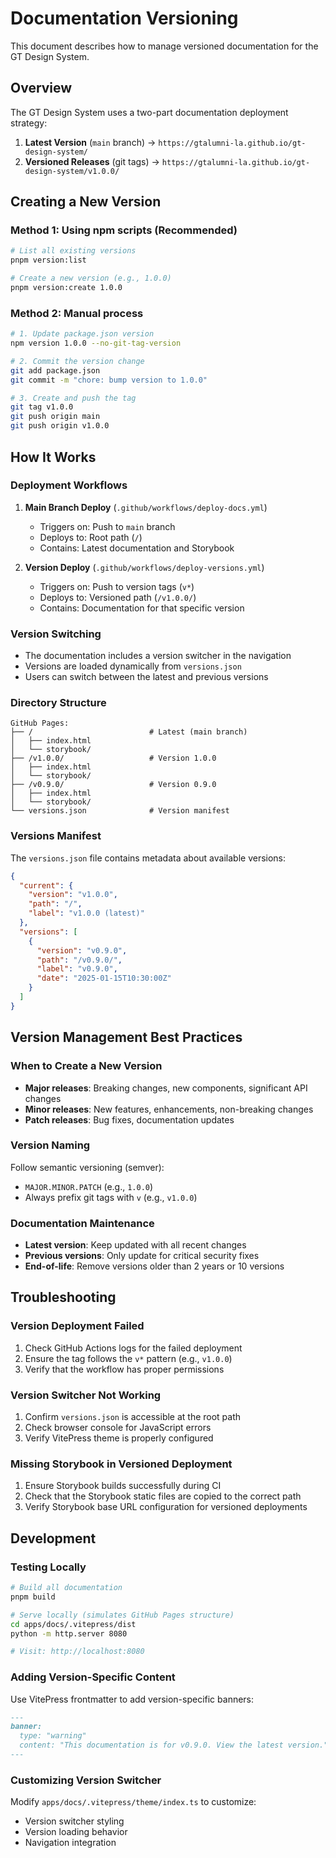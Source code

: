 # Documentation Versioning

This document describes how to manage versioned documentation for the GT Design System.

## Overview

The GT Design System uses a two-part documentation deployment strategy:

1. **Latest Version** (`main` branch) → `https://gtalumni-la.github.io/gt-design-system/`
2. **Versioned Releases** (git tags) → `https://gtalumni-la.github.io/gt-design-system/v1.0.0/`

## Creating a New Version

### Method 1: Using npm scripts (Recommended)

```bash
# List all existing versions
pnpm version:list

# Create a new version (e.g., 1.0.0)
pnpm version:create 1.0.0
```

### Method 2: Manual process

```bash
# 1. Update package.json version
npm version 1.0.0 --no-git-tag-version

# 2. Commit the version change
git add package.json
git commit -m "chore: bump version to 1.0.0"

# 3. Create and push the tag
git tag v1.0.0
git push origin main
git push origin v1.0.0
```

## How It Works

### Deployment Workflows

1. **Main Branch Deploy** (`.github/workflows/deploy-docs.yml`)
   - Triggers on: Push to `main` branch
   - Deploys to: Root path (`/`)
   - Contains: Latest documentation and Storybook

2. **Version Deploy** (`.github/workflows/deploy-versions.yml`)
   - Triggers on: Push to version tags (`v*`)
   - Deploys to: Versioned path (`/v1.0.0/`)
   - Contains: Documentation for that specific version

### Version Switching

- The documentation includes a version switcher in the navigation
- Versions are loaded dynamically from `versions.json`
- Users can switch between the latest and previous versions

### Directory Structure

```
GitHub Pages:
├── /                          # Latest (main branch)
│   ├── index.html
│   └── storybook/
├── /v1.0.0/                   # Version 1.0.0
│   ├── index.html
│   └── storybook/
├── /v0.9.0/                   # Version 0.9.0
│   ├── index.html
│   └── storybook/
└── versions.json              # Version manifest
```

### Versions Manifest

The `versions.json` file contains metadata about available versions:

```json
{
  "current": {
    "version": "v1.0.0",
    "path": "/",
    "label": "v1.0.0 (latest)"
  },
  "versions": [
    {
      "version": "v0.9.0",
      "path": "/v0.9.0/",
      "label": "v0.9.0",
      "date": "2025-01-15T10:30:00Z"
    }
  ]
}
```

## Version Management Best Practices

### When to Create a New Version

- **Major releases**: Breaking changes, new components, significant API changes
- **Minor releases**: New features, enhancements, non-breaking changes
- **Patch releases**: Bug fixes, documentation updates

### Version Naming

Follow semantic versioning (semver):
- `MAJOR.MINOR.PATCH` (e.g., `1.0.0`)
- Always prefix git tags with `v` (e.g., `v1.0.0`)

### Documentation Maintenance

- **Latest version**: Keep updated with all recent changes
- **Previous versions**: Only update for critical security fixes
- **End-of-life**: Remove versions older than 2 years or 10 versions

## Troubleshooting

### Version Deployment Failed

1. Check GitHub Actions logs for the failed deployment
2. Ensure the tag follows the `v*` pattern (e.g., `v1.0.0`)
3. Verify that the workflow has proper permissions

### Version Switcher Not Working

1. Confirm `versions.json` is accessible at the root path
2. Check browser console for JavaScript errors
3. Verify VitePress theme is properly configured

### Missing Storybook in Versioned Deployment

1. Ensure Storybook builds successfully during CI
2. Check that the Storybook static files are copied to the correct path
3. Verify Storybook base URL configuration for versioned deployments

## Development

### Testing Locally

```bash
# Build all documentation
pnpm build

# Serve locally (simulates GitHub Pages structure)
cd apps/docs/.vitepress/dist
python -m http.server 8080

# Visit: http://localhost:8080
```

### Adding Version-Specific Content

Use VitePress frontmatter to add version-specific banners:

```markdown
---
banner:
  type: "warning"
  content: "This documentation is for v0.9.0. View the latest version."
---
```

### Customizing Version Switcher

Modify `apps/docs/.vitepress/theme/index.ts` to customize:
- Version switcher styling
- Version loading behavior
- Navigation integration
```